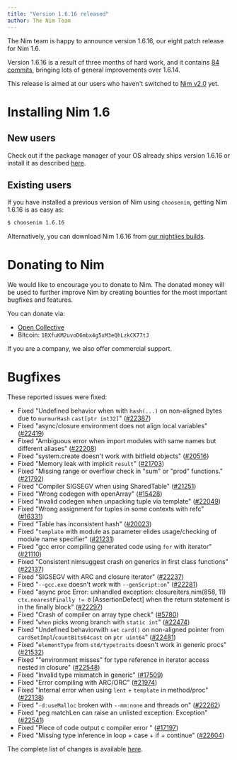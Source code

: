 ```yaml
---
title: "Version 1.6.16 released"
author: The Nim Team
---
```


The Nim team is happy to announce version 1.6.16, our eight patch release for
Nim 1.6.

Version 1.6.16 is a result of three months of hard work, and it contains
[84 commits](https://github.com/nim-lang/Nim/compare/v1.6.14...v1.6.16),
bringing lots of general improvements over 1.6.14.

This release is aimed at our users who haven't switched to [Nim v2.0](https://nim-lang.org/blog/2023/08/01/nim-v20-released.html) yet.




# Installing Nim 1.6

## New users

Check out if the package manager of your OS already ships version 1.6.16 or
install it as described [here](https://nim-lang.org/install.html).


## Existing users

If you have installed a previous version of Nim using `choosenim`,
getting Nim 1.6.16 is as easy as:

```bash
$ choosenim 1.6.16
```

Alternatively, you can download Nim 1.6.16 from
[our nightlies builds](https://github.com/nim-lang/nightlies/releases/tag/2023-10-10-version-1-6-3c9b68dc157804885b14a1984efc25e8b7cc861d).




# Donating to Nim

We would like to encourage you to donate to Nim.
The donated money will be used to further improve Nim by creating bounties
for the most important bugfixes and features.

You can donate via:

* [Open Collective](https://opencollective.com/nim)
* Bitcoin: `1BXfuKM2uvoD6mbx4g5xM3eQhLzkCK77tJ`

If you are a company, we also offer commercial support.




# Bugfixes

These reported issues were fixed:

- Fixed "Undefined behavior when with `hash(...)` on non-aligned bytes due to `murmurHash` `cast[ptr int32]`"
  ([#22387](https://github.com/nim-lang/Nim/issues/22387))
- Fixed "async/closure environment does not align local variables"
  ([#22419](https://github.com/nim-lang/Nim/issues/22419))
- Fixed "Ambiguous error when import modules with same names but different aliases"
  ([#22208](https://github.com/nim-lang/Nim/issues/22208))
- Fixed "system.create doesn't work with bitfield objects"
  ([#20516](https://github.com/nim-lang/Nim/issues/20516))
- Fixed "Memory leak with implicit `result`"
  ([#21703](https://github.com/nim-lang/Nim/issues/21703))
- Fixed "Missing range or overflow check in "sum" or "prod" functions."
  ([#21792](https://github.com/nim-lang/Nim/issues/21792))
- Fixed "Compiler SIGSEGV when using SharedTable"
  ([#21251](https://github.com/nim-lang/Nim/issues/21251))
- Fixed "Wrong codegen with openArray"
  ([#15428](https://github.com/nim-lang/Nim/issues/15428))
- Fixed "Invalid codegen when unpacking tuple via template"
  ([#22049](https://github.com/nim-lang/Nim/issues/22049))
- Fixed "Wrong assignment for tuples in some contexts with refc"
  ([#16331](https://github.com/nim-lang/Nim/issues/16331))
- Fixed "Table has inconsistent hash"
  ([#20023](https://github.com/nim-lang/Nim/issues/20023))
- Fixed "`template` with module as parameter elides usage/checking of module name specifier"
  ([#21231](https://github.com/nim-lang/Nim/issues/21231))
- Fixed "gcc error compiling generated code using `for` with iterator"
  ([#21110](https://github.com/nim-lang/Nim/issues/21110))
- Fixed "Consistent nimsuggest crash on generics in first class functions"
  ([#22137](https://github.com/nim-lang/Nim/issues/22137))
- Fixed "SIGSEGV with ARC and closure iterator"
  ([#22237](https://github.com/nim-lang/Nim/issues/22237))
- Fixed "`--gcc.exe` doesn't work with `--genScript:on`"
  ([#22281](https://github.com/nim-lang/Nim/issues/22281))
- Fixed "async proc Error: unhandled exception: closureiters.nim(858, 11) `ctx.nearestFinally != 0`  [AssertionDefect] when the return statement is in the finally block"
  ([#22297](https://github.com/nim-lang/Nim/issues/22297))
- Fixed "Crash of compiler on array type check"
  ([#5780](https://github.com/nim-lang/Nim/issues/5780))
- Fixed "`when` picks wrong branch with `static int`"
  ([#22474](https://github.com/nim-lang/Nim/issues/22474))
- Fixed "Undefined behaviorwith `set` `card()` on non-aligned pointer from `cardSetImpl`/`countBits64cast` on `ptr uint64`"
  ([#22481](https://github.com/nim-lang/Nim/issues/22481))
- Fixed "`elementType` from `std/typetraits` doesn't work in generic procs"
  ([#21532](https://github.com/nim-lang/Nim/issues/21532))
- Fixed ""environment misses" for type reference in iterator access nested in closure"
  ([#22548](https://github.com/nim-lang/Nim/issues/22548))
- Fixed "Invalid type mismatch in generic"
  ([#17509](https://github.com/nim-lang/Nim/issues/17509))
- Fixed "Error compiling with ARC/ORC"
  ([#21974](https://github.com/nim-lang/Nim/issues/21974))
- Fixed "Internal error when using `lent` + `template` in method/proc"
  ([#22138](https://github.com/nim-lang/Nim/issues/22138))
- Fixed "`-d:useMalloc` broken with `--mm:none` and threads on"
  ([#22262](https://github.com/nim-lang/Nim/issues/22262))
- Fixed "peg matchLen can raise an unlisted exception: Exception"
  ([#22541](https://github.com/nim-lang/Nim/issues/22541))
- Fixed "Piece of code output c compiler error "
  ([#17197](https://github.com/nim-lang/Nim/issues/17197))
- Fixed "Missing type inference in loop + case + if + continue"
  ([#22604](https://github.com/nim-lang/Nim/issues/22604))


The complete list of changes is available
[here](https://github.com/nim-lang/Nim/compare/v1.6.14...v1.6.16).

